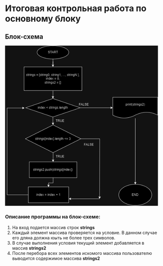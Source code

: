 # Итоговая контрольная работа по основному блоку

## Блок-схема

![](/scheme.png)

### Описание программы на блок-схеме:
1. На вход подается массив строк **strings**
2. Каждый элемент массива проверяется на условие. В данном случае его дляна должна юыть не более трех символов.
3. В случае выполнения условия текущий элемент добавляется в массив **strings2**
4. После перебора всех элементов искомого массива пользователю выводится содержимое массива **strings2**